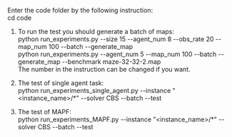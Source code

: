 Enter the code folder by the following instruction:\
cd code
1. To run the test you should generate a batch of maps:\
  python run_experiments.py --size 15 --agent_num 8 --obs_rate 20 --map_num 100 --batch --generate_map\
  python run_experiments.py --agent_num 5 --map_num 100 --batch --generate_map --benchmark maze-32-32-2.map\
  The number in the instruction can be changed if you want.

2. The test of single agent task:\
   python run_experiments_single_agent.py --instance "<instance_name>/*" --solver CBS --batch --test

3. The test of MAPF:\
   python run_experiments_MAPF.py --instance "<instance_name>/*" --solver CBS --batch --test
